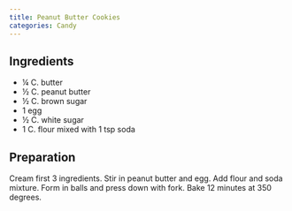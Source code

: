 ```yaml
---
title: Peanut Butter Cookies
categories: Candy
---
```


## Ingredients

- ¼ C. butter
- ½ C. peanut butter
- ½ C. brown sugar
- 1 egg
- ½ C. white sugar
- 1 C. flour mixed with 1 tsp soda

## Preparation

Cream first 3 ingredients.  Stir in peanut butter and egg.  Add flour and soda mixture.  Form in balls and press down with fork.  Bake 12 minutes at 350 degrees.

